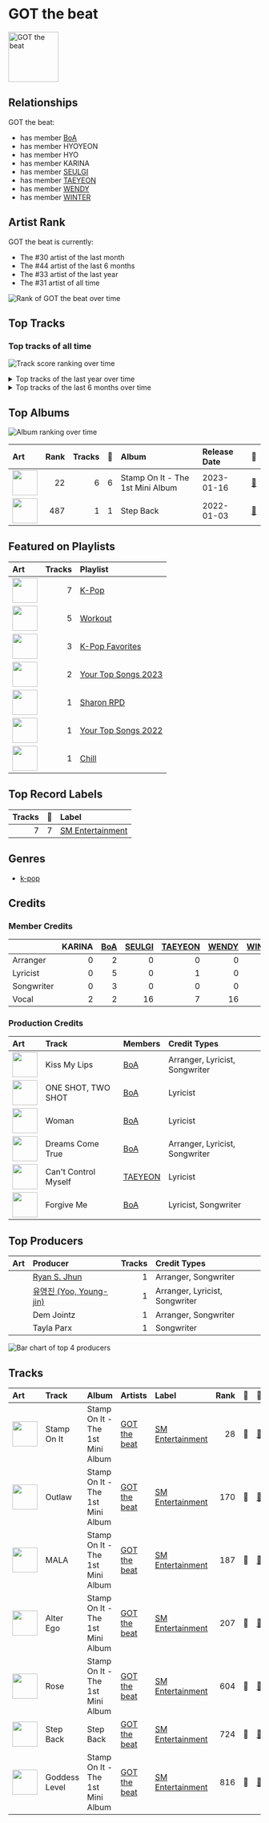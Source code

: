
# GOT the beat


<img src="https://i.scdn.co/image/ab6761610000e5eb03fd839c09fe375026192645" alt="GOT the beat" width="100" />

## Relationships

GOT the beat:
- has member [BoA](../boa/overview.md)
- has member HYOYEON
- has member HYO
- has member KARINA
- has member [SEULGI](../seulgi/overview.md)
- has member [TAEYEON](../taeyeon/overview.md)
- has member [WENDY](../wendy/overview.md)
- has member [WINTER](../winter/overview.md)

## Artist Rank
GOT the beat is currently:
- The #30 artist of the last month
- The #44 artist of the last 6 months
- The #33 artist of the last year
- The #31 artist of all time

![Rank of GOT the beat over time](../../images/artists/got_the_beat/rank_time_series.png)
## Top Tracks


### Top tracks of all time

![Track score ranking over time](../../images/artists/got_the_beat/track_rank_time_series_score.png)


<details>
<summary>Top tracks of the last year over time</summary>

![Line chart of top tracks of the last year over time](../../images/artists/got_the_beat/track_rank_time_series_long_term.png)

</details>



<details>
<summary>Top tracks of the last 6 months over time</summary>

![Line chart of top tracks of the last 6 months over time](../../images/artists/got_the_beat/track_rank_time_series_medium_term.png)

</details>

## Top Albums

![Album ranking over time](../../images/artists/got_the_beat/album_rank_time_series.png)

| Art | Rank | Tracks | 💚 | Album | Release Date | 🔗 |
|:---|---:|---:|---:|:---|:---|:---|
| <img src="https://i.scdn.co/image/ab67616d0000b2738a595377408ac1b91186223b" alt="" width="50" /> | 22 | 6 | 6 | Stamp On It - The 1st Mini Album | 2023-01-16 | [🔗](https://open.spotify.com/album/2Gxd1fr4RFHVNx6IxGr9I7) |
| <img src="https://i.scdn.co/image/ab67616d0000b273cc6f76f75551af499b5cd0cb" alt="" width="50" /> | 487 | 1 | 1 | Step Back | 2022-01-03 | [🔗](https://open.spotify.com/album/3gwL04bGAX4Kc2D5Wd7NMk) |

## Featured on Playlists
| Art | Tracks | Playlist |
|:---|---:|:---|
| <img src="https://mosaic.scdn.co/640/ab67616d00001e02505190077497c230422f2934ab67616d00001e027dd8f95320e8ef08aa121dfeab67616d00001e028164cd1a2e03b7ca2db9ff5eab67616d00001e02ff7c2dfd0ed9b2cf6bf9c818" alt="" width="50" /> | 7 | [K-Pop](../../playlists/k-pop/overview.md) |
| <img src="https://mosaic.scdn.co/640/ab67616d00001e026f248f7695eb544a3a1955c5ab67616d00001e027a393b04e8ced571618223e8ab67616d00001e028acb7bac073f378d59bf228eab67616d00001e02b3be3b970fc89a02f301c9da" alt="" width="50" /> | 5 | [Workout](../../playlists/workout/overview.md) |
| <img src="https://mosaic.scdn.co/640/ab67616d00001e024ed058b71650a6ca2c04adffab67616d00001e026772cf096be8acc1df092519ab67616d00001e028c4a282e84a53c1c8acf129aab67616d00001e02d8cc2281fcd4519ca020926b" alt="" width="50" /> | 3 | [K-Pop Favorites](../../playlists/k-pop_favorites/overview.md) |
| <img src="https://wrapped-images.spotifycdn.com/image/yts-2023/default/your-top-songs-2023_DEFAULT_en.jpg" alt="" width="50" /> | 2 | [Your Top Songs 2023](../../playlists/your_top_songs_2023/overview.md) |
| <img src="https://mosaic.scdn.co/640/ab67616d00001e02830de2e836036f181df598d0ab67616d00001e02af2fda9fb591d43c355c2ac3ab67616d00001e02cc6f76f75551af499b5cd0cbab67616d00001e02da343b21617aac0c57e332bb" alt="" width="50" /> | 1 | [Sharon RPD](../../playlists/sharon_rpd/overview.md) |
| <img src="https://wrapped-images.spotifycdn.com/image/yts-2022/default/your-top-songs-2022_default_en.jpg" alt="" width="50" /> | 1 | [Your Top Songs 2022](../../playlists/your_top_songs_2022/overview.md) |
| <img src="https://mosaic.scdn.co/640/ab67616d00001e022c0252c4e4a988f024e4d262ab67616d00001e026772cf096be8acc1df092519ab67616d00001e029c7eb20dfbb2150f55c9debdab67616d00001e02eb136d1be54b1ef8273c0699" alt="" width="50" /> | 1 | [Chill](../../playlists/chill/overview.md) |

## Top Record Labels

| Tracks | 💚 | Label |
|---:|---:|:---|
| 7 | 7 | [SM Entertainment](../../labels/sm_entertainment/overview.md) |

## Genres

- [k-pop](../../genres/k-pop/overview.md)

## Credits

### Member Credits

| | KARINA | [BoA](../boa/overview.md) | [SEULGI](../seulgi/overview.md) | [TAEYEON](../taeyeon/overview.md) | [WENDY](../wendy/overview.md) | [WINTER](../winter/overview.md) |
|:---|---:|---:|---:|---:|---:|---:|
| Arranger | 0 | 2 | 0 | 0 | 0 | 0 |
| Lyricist | 0 | 5 | 0 | 1 | 0 | 0 |
| Songwriter | 0 | 3 | 0 | 0 | 0 | 0 |
| Vocal | 2 | 2 | 16 | 7 | 16 | 3 |
### Production Credits

| Art | Track | Members | Credit Types |
|:---|:---|:---|:---|
| <img src="https://i.scdn.co/image/ab67616d0000b273a65ec9d33253ecbcda27113b" alt="" width="50" /> | Kiss My Lips | [BoA](../../boa/overview.md) | Arranger, Lyricist, Songwriter |
| <img src="https://i.scdn.co/image/ab67616d0000b273b9283570dfc45e043afe104f" alt="" width="50" /> | ONE SHOT, TWO SHOT | [BoA](../../boa/overview.md) | Lyricist |
| <img src="https://i.scdn.co/image/ab67616d0000b2738d076165a515afd63688b968" alt="" width="50" /> | Woman | [BoA](../../boa/overview.md) | Lyricist |
| <img src="https://i.scdn.co/image/ab67616d0000b2735b1ee39743c40b88a80b4ccf" alt="" width="50" /> | Dreams Come True | [BoA](../../boa/overview.md) | Arranger, Lyricist, Songwriter |
| <img src="https://i.scdn.co/image/ab67616d0000b273034c3a8ba89c6a5ecfda3175" alt="" width="50" /> | Can't Control Myself | [TAEYEON](../../taeyeon/overview.md) | Lyricist |
| <img src="https://i.scdn.co/image/ab67616d0000b273f422ff6b7d82ac38f7821d46" alt="" width="50" /> | Forgive Me | [BoA](../../boa/overview.md) | Lyricist, Songwriter |

## Top Producers

| Art | Producer | Tracks | Credit Types |
|:---|:---|---:|:---|
| | [Ryan S. Jhun](../../producers/ryan_s__jhun/overview.md) | 1 | Arranger, Songwriter |
| | [유영진 (Yoo, Young-jin)](../../producers/유영진_(yoo,_young-jin)/overview.md) | 1 | Arranger, Lyricist, Songwriter |
| | Dem Jointz | 1 | Arranger, Songwriter |
| | Tayla Parx | 1 | Songwriter |

![Bar chart of top 4 producers](../../images/artists/got_the_beat/producers.png)
## Tracks

| Art | Track | Album | Artists | Label | Rank | 💚 | 🔗 |
|:---|:---|:---|:---|:---|---:|:---|:---|
| <img src="https://i.scdn.co/image/ab67616d0000b2738a595377408ac1b91186223b" alt="" width="50" /> | Stamp On It | Stamp On It - The 1st Mini Album | [GOT the beat](overview.md) | [SM Entertainment](../../labels/sm_entertainment) | 28 | 💚 | [🔗](https://open.spotify.com/track/0mlxHb4jbPr1PUBUv0WHRS) |
| <img src="https://i.scdn.co/image/ab67616d0000b2738a595377408ac1b91186223b" alt="" width="50" /> | Outlaw | Stamp On It - The 1st Mini Album | [GOT the beat](overview.md) | [SM Entertainment](../../labels/sm_entertainment) | 170 | 💚 | [🔗](https://open.spotify.com/track/7ad8cTZkKU4ftlATRGve3M) |
| <img src="https://i.scdn.co/image/ab67616d0000b2738a595377408ac1b91186223b" alt="" width="50" /> | MALA | Stamp On It - The 1st Mini Album | [GOT the beat](overview.md) | [SM Entertainment](../../labels/sm_entertainment) | 187 | 💚 | [🔗](https://open.spotify.com/track/1YA3wSJ2kWd27sxgeEBjA9) |
| <img src="https://i.scdn.co/image/ab67616d0000b2738a595377408ac1b91186223b" alt="" width="50" /> | Alter Ego | Stamp On It - The 1st Mini Album | [GOT the beat](overview.md) | [SM Entertainment](../../labels/sm_entertainment) | 207 | 💚 | [🔗](https://open.spotify.com/track/08pPhcvPmphUEx3pEBZwGZ) |
| <img src="https://i.scdn.co/image/ab67616d0000b2738a595377408ac1b91186223b" alt="" width="50" /> | Rose | Stamp On It - The 1st Mini Album | [GOT the beat](overview.md) | [SM Entertainment](../../labels/sm_entertainment) | 604 | 💚 | [🔗](https://open.spotify.com/track/1Bu2ogfsVZauj3IOvKJSNy) |
| <img src="https://i.scdn.co/image/ab67616d0000b273cc6f76f75551af499b5cd0cb" alt="" width="50" /> | Step Back | Step Back | [GOT the beat](overview.md) | [SM Entertainment](../../labels/sm_entertainment) | 724 | 💚 | [🔗](https://open.spotify.com/track/3LCwQoTrdQgHsGJE5gGVqx) |
| <img src="https://i.scdn.co/image/ab67616d0000b2738a595377408ac1b91186223b" alt="" width="50" /> | Goddess Level | Stamp On It - The 1st Mini Album | [GOT the beat](overview.md) | [SM Entertainment](../../labels/sm_entertainment) | 816 | 💚 | [🔗](https://open.spotify.com/track/0bFZXAWYbhEpcQKNvEJ7Ut) |
